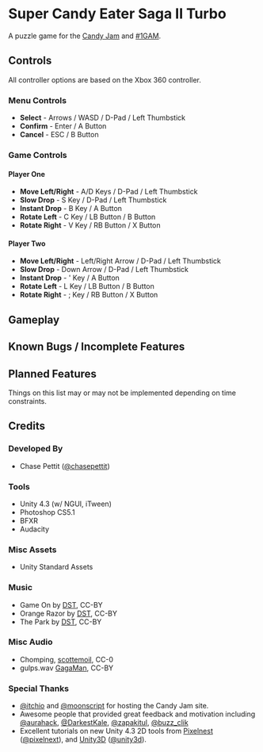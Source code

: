 # Super Candy Eater Saga II Turbo

A puzzle game for the [Candy Jam](http://itch.io/jam/candyjam) and [#1GAM](http://www.onegameamonth.com/).

## Controls

All controller options are based on the Xbox 360 controller.

### Menu Controls
* **Select** - Arrows / WASD / D-Pad / Left Thumbstick
* **Confirm** - Enter / A Button
* **Cancel** - ESC / B Button

### Game Controls
#### Player One
* **Move Left/Right** - A/D Keys / D-Pad / Left Thumbstick
* **Slow Drop** - S Key / D-Pad / Left Thumbstick
* **Instant Drop** - B Key / A Button
* **Rotate Left** - C Key / LB Button / B Button
* **Rotate Right** - V Key / RB Button / X Button

#### Player Two
* **Move Left/Right** - Left/Right Arrow / D-Pad / Left Thumbstick
* **Slow Drop** - Down Arrow / D-Pad / Left Thumbstick
* **Instant Drop** - ' Key / A Button
* **Rotate Left** - L Key / LB Button / B Button
* **Rotate Right** - ; Key / RB Button / X Button


## Gameplay



## Known Bugs / Incomplete Features



## Planned Features

Things on this list may or may not be implemented depending on time constraints.



## Credits

### Developed By
* Chase Pettit ([@chasepettit](https://twitter.com/chasepettit))

### Tools
* Unity 4.3 (w/ NGUI, iTween)
* Photoshop CS5.1
* BFXR
* Audacity

### Misc Assets
* Unity Standard Assets

### Music
* Game On by [DST](http://nosoapradio.us), CC-BY
* Orange Razor by [DST](http://nosoapradio.us), CC-BY
* The Park by [DST](http://nosoapradio.us), CC-BY

### Misc Audio
* Chomping, [scottemoil](http://www.freesound.org/people/scottemoil/sounds/188440/), CC-0
* gulps.wav [GagaMan](http://freesound.org/people/GagaMan/sounds/88510/), CC-BY

### Special Thanks
* [@itchio](https://twitter.com/itchio) and [@moonscript](https://twitter.com/moonscript) for hosting the Candy Jam site.
* Awesome people that provided great feedback and motivation including [@aurahack](https://twitter.com/aurahack), [@DarkestKale](https://twitter.com/DarkestKale), [@zapakitul](https://twitter.com/zapakitul), [@buzz_clik](https://twitter.com/buzz_clik)
* Excellent tutorials on new Unity 4.3 2D tools from [Pixelnest](http://pixelnest.io/tutorials/2d-game-unity/) ([@pixelnext](https://twitter.com/pixelnest)), and [Unity3D](http://www.youtube.com/watch?v=4qE8cuHI93c) ([@unity3d](https://twitter.com/unity3d)).

